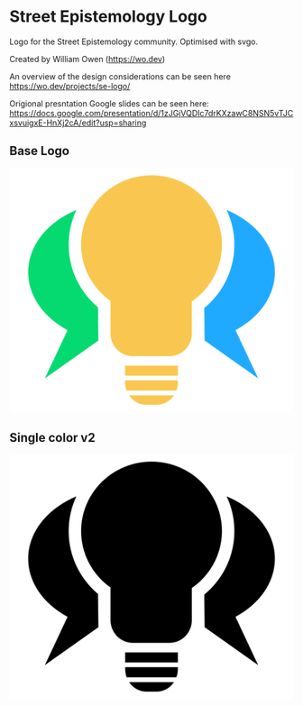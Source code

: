 # Street Epistemology Logo
Logo for the Street Epistemology community. Optimised with svgo.

Created by William Owen (https://wo.dev)

An overview of the design considerations can be seen here https://wo.dev/projects/se-logo/

Origional presntation Google slides can be seen here: https://docs.google.com/presentation/d/1zJGjVQDIc7drKXzawC8NSN5vTJCxsvuigxE-HnXj2cA/edit?usp=sharing

## Base Logo

![Base Logo](street-epistemology-logo.svg)

## Single color v2

![Single color](street-epistemology-logo-one-color.svg)
